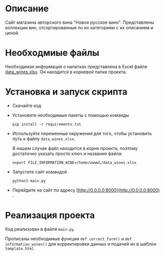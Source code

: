 # Описание

Сайт магазина авторского вина "Новое русское вино". Представлены коллекции вин, отсортированные по их категориям с их описанием и ценой.

# Необходмиые файлы

Необходимая информация о напитках представлена в Excel файле [data_wines.xlsx](https://docs.google.com/spreadsheets/d/1tYHsPcBkJi3zUdqHutIZ0rCNtCblfU67/edit?usp=share_link&ouid=103771578283223187457&rtpof=true&sd=true). Он находится в корневой папке проекта.

# Установка и запуск скрипта

- Скачайте код
- Установите необходимые пакеты с помощью команды

    ```
    pip install -r requirements.txt
    ```
- Используйте переменные окружения для того, чтобы установить путь к файлу `data_wines.xlsx`.

   В нашем случае файл находится в корне проекта, поэтому достаточно указать просто ключ и название файла:
  
    ```
  export FILE_INFORMATION_WINE=/home/owwwl/data_wines.xlsx
    ```

- Запустите сайт командой

    ```
    python3 main.py
    ```
- Перейдите на сайт по адресу [http://0.0.0.0:8000](http://0.0.0.0:8000) .

# Реализация проекта

Код реализован в файле `main.py`. 

Прописаны необходимые функции `def correct_form()` и `def information_wines()` для корректировки данных и подачей их в шаблон `template.html`
